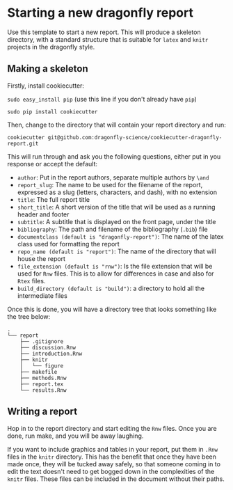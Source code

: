 Starting a new dragonfly report
=======================================================

Use this template to start a new report. This will produce a
skeleton directory, with a standard structure that is suitable for `latex` and
`knitr` projects in the dragonfly style.

## Making a skeleton

Firstly, install cookiecutter:


  `sudo easy_install pip` (use this line if you don't already have `pip`)
  
  `sudo pip install cookiecutter`
  
Then, change to the directory that will contain your report directory and run:
  
  `cookiecutter git@github.com:dragonfly-science/cookiecutter-dragonfly-report.git`
  
This will run through and ask you the following questions, either put in you
response or accept the default:

  * `author`: Put in the report authors, separate multiple authors by `\and`
  * `report_slug`: The name to be used for the filename of the report, expressed as a slug (letters, characters, and dash), with no extension
  * `title`: The full report title
  * `short_title`: A short version of the title that will be used as a running header and footer
  * `subtitle`: A subtitle that is displayed on the front page, under the title
  * `bibliography`: The path and filename of the bibliography (`.bib`) file 
  * `documentclass (default is "dragonfly-report")`: The name of the latex class used for formatting the report
  * `repo_name (default is "report")`: The name of the directory that will house the report
  * `file_extension (default is "rnw")`: Is the file extension that will be used for `Rnw` files. This
is to allow for differences in case and also for `Rtex` files. 
  * `build_directory (default is "build")`: a directory to hold all the intermediate files

Once this is done, you will have a directory tree that looks something like the
tree below:

```
.
└── report
    ├── .gitignore
    ├── discussion.Rnw
    ├── introduction.Rnw
    ├── knitr
    │   └── figure
    ├── makefile
    ├── methods.Rnw
    ├── report.tex
    └── results.Rnw
```

## Writing a report

Hop in to the report directory and start editing the `Rnw` files. Once you are
done, run make, and you will be away laughing.

If you want to include graphics and tables in your report, put them in `.Rnw`
files in the `knitr` directory.  This has the benefit that once they have been
made once, they will be tucked away safely, so that someone coming in to edit
the text doesn't need to get bogged down in the complexities of the `knitr`
files. These files can be included in the document without their paths. 

